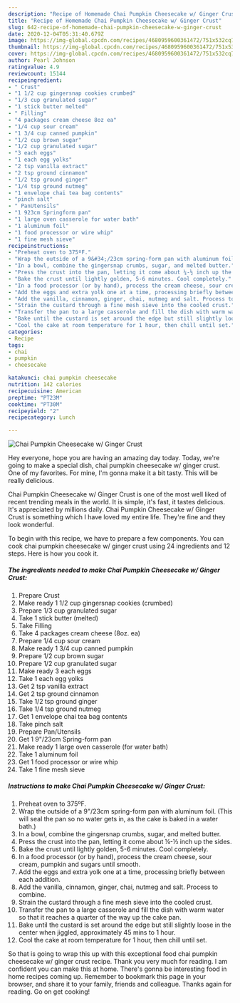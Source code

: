 ```yaml
---
description: "Recipe of Homemade Chai Pumpkin Cheesecake w/ Ginger Crust"
title: "Recipe of Homemade Chai Pumpkin Cheesecake w/ Ginger Crust"
slug: 642-recipe-of-homemade-chai-pumpkin-cheesecake-w-ginger-crust
date: 2020-12-04T05:31:40.679Z
image: https://img-global.cpcdn.com/recipes/4680959600361472/751x532cq70/chai-pumpkin-cheesecake-w-ginger-crust-recipe-main-photo.jpg
thumbnail: https://img-global.cpcdn.com/recipes/4680959600361472/751x532cq70/chai-pumpkin-cheesecake-w-ginger-crust-recipe-main-photo.jpg
cover: https://img-global.cpcdn.com/recipes/4680959600361472/751x532cq70/chai-pumpkin-cheesecake-w-ginger-crust-recipe-main-photo.jpg
author: Pearl Johnson
ratingvalue: 4.9
reviewcount: 15144
recipeingredient:
- " Crust"
- "1 1/2 cup gingersnap cookies crumbed"
- "1/3 cup granulated sugar"
- "1 stick butter melted"
- " Filling"
- "4 packages cream cheese 8oz ea"
- "1/4 cup sour cream"
- "1 3/4 cup canned pumpkin"
- "1/2 cup brown sugar"
- "1/2 cup granulated sugar"
- "3 each eggs"
- "1 each egg yolks"
- "2 tsp vanilla extract"
- "2 tsp ground cinnamon"
- "1/2 tsp ground ginger"
- "1/4 tsp ground nutmeg"
- "1 envelope chai tea bag contents"
- "pinch salt"
- " PanUtensils"
- "1 923cm Springform pan"
- "1 large oven casserole for water bath"
- "1 aluminum foil"
- "1 food processor or wire whip"
- "1 fine mesh sieve"
recipeinstructions:
- "Preheat oven to 375ºF."
- "Wrap the outside of a 9&#34;/23cm spring-form pan with aluminum foil. (This will seal the pan so no water gets in, as the cake is baked in a water bath.)"
- "In a bowl, combine the gingersnap crumbs, sugar, and melted butter."
- "Press the crust into the pan, letting it come about ¼-½ inch up the sides."
- "Bake the crust until lightly golden, 5-6 minutes. Cool completely."
- "In a food processor (or by hand), process the cream cheese, sour cream, pumpkin and sugars until smooth."
- "Add the eggs and extra yolk one at a time, processing briefly between each addition."
- "Add the vanilla, cinnamon, ginger, chai, nutmeg and salt. Process to combine."
- "Strain the custard through a fine mesh sieve into the cooled crust."
- "Transfer the pan to a large casserole and fill the dish with warm water so that it reaches a quarter of the way up the cake pan."
- "Bake until the custard is set around the edge but still slightly loose in the center when jiggled, approximately 45 mins to 1 hour."
- "Cool the cake at room temperature for 1 hour, then chill until set."
categories:
- Recipe
tags:
- chai
- pumpkin
- cheesecake

katakunci: chai pumpkin cheesecake 
nutrition: 142 calories
recipecuisine: American
preptime: "PT23M"
cooktime: "PT30M"
recipeyield: "2"
recipecategory: Lunch

---
```



![Chai Pumpkin Cheesecake w/ Ginger Crust](https://img-global.cpcdn.com/recipes/4680959600361472/751x532cq70/chai-pumpkin-cheesecake-w-ginger-crust-recipe-main-photo.jpg)

Hey everyone, hope you are having an amazing day today. Today, we're going to make a special dish, chai pumpkin cheesecake w/ ginger crust. One of my favorites. For mine, I'm gonna make it a bit tasty. This will be really delicious.

Chai Pumpkin Cheesecake w/ Ginger Crust is one of the most well liked of recent trending meals in the world. It is simple, it's fast, it tastes delicious. It's appreciated by millions daily. Chai Pumpkin Cheesecake w/ Ginger Crust is something which I have loved my entire life. They're fine and they look wonderful.




To begin with this recipe, we have to prepare a few components. You can cook chai pumpkin cheesecake w/ ginger crust using 24 ingredients and 12 steps. Here is how you cook it.

<!--inarticleads1-->

##### The ingredients needed to make Chai Pumpkin Cheesecake w/ Ginger Crust:

1. Prepare  Crust
1. Make ready 1 1/2 cup gingersnap cookies (crumbed)
1. Prepare 1/3 cup granulated sugar
1. Take 1 stick butter (melted)
1. Take  Filling
1. Take 4 packages cream cheese (8oz. ea)
1. Prepare 1/4 cup sour cream
1. Make ready 1 3/4 cup canned pumpkin
1. Prepare 1/2 cup brown sugar
1. Prepare 1/2 cup granulated sugar
1. Make ready 3 each eggs
1. Take 1 each egg yolks
1. Get 2 tsp vanilla extract
1. Get 2 tsp ground cinnamon
1. Take 1/2 tsp ground ginger
1. Take 1/4 tsp ground nutmeg
1. Get 1 envelope chai tea bag contents
1. Take pinch salt
1. Prepare  Pan/Utensils
1. Get 1 9&#34;/23cm Spring-form pan
1. Make ready 1 large oven casserole (for water bath)
1. Take 1 aluminum foil
1. Get 1 food processor or wire whip
1. Take 1 fine mesh sieve




<!--inarticleads2-->

##### Instructions to make Chai Pumpkin Cheesecake w/ Ginger Crust:

1. Preheat oven to 375ºF.
1. Wrap the outside of a 9&#34;/23cm spring-form pan with aluminum foil. (This will seal the pan so no water gets in, as the cake is baked in a water bath.)
1. In a bowl, combine the gingersnap crumbs, sugar, and melted butter.
1. Press the crust into the pan, letting it come about ¼-½ inch up the sides.
1. Bake the crust until lightly golden, 5-6 minutes. Cool completely.
1. In a food processor (or by hand), process the cream cheese, sour cream, pumpkin and sugars until smooth.
1. Add the eggs and extra yolk one at a time, processing briefly between each addition.
1. Add the vanilla, cinnamon, ginger, chai, nutmeg and salt. Process to combine.
1. Strain the custard through a fine mesh sieve into the cooled crust.
1. Transfer the pan to a large casserole and fill the dish with warm water so that it reaches a quarter of the way up the cake pan.
1. Bake until the custard is set around the edge but still slightly loose in the center when jiggled, approximately 45 mins to 1 hour.
1. Cool the cake at room temperature for 1 hour, then chill until set.




So that is going to wrap this up with this exceptional food chai pumpkin cheesecake w/ ginger crust recipe. Thank you very much for reading. I am confident you can make this at home. There's gonna be interesting food in home recipes coming up. Remember to bookmark this page in your browser, and share it to your family, friends and colleague. Thanks again for reading. Go on get cooking!
